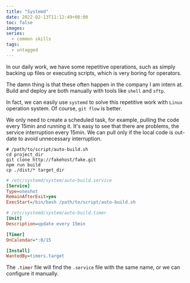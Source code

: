 ```yaml
---
title: "Systemd"
date: 2022-02-13T11:12:49+08:00
toc: false
images:
series:
  - common skills
tags:
  - untagged
---
```


In our daily work, we have some repetitive operations, such as simply backing up files or executing scripts, which is very boring for operators.

The damn thing is that these often happen in the company I am intern at. Build and deploy are both manually with tools like `shell` and `sftp`.

In fact, we can easily use `systemd` to solve this repetitive work with `Linux` operation system. Of course, `git flow` is better.

We only need to create a scheduled task, for example, pulling the code every 15min and running it. It's easy to see that there are problems, the service interruption every 15min. We can pull only if the local code is out-date to avoid unnecessary interruption.

```shell
# /path/to/script/auto-build.sh
cd project_dir
git clone http://fakehost/fake.git
npm run build
cp ./dist/* target_dir
```

```ini
# /etc/systemd/system/auto-build.service
[Service]
Type=oneshot
RemainAfterExit=yes
ExecStart=/bin/bash /path/to/script/auto-build.sh
```

```ini
# /etc/systemd/system/auto-build.timer
[Unit]
Description=update every 15min

[Timer]
OnCalendar=*:0/15

[Install]
WantedBy=timers.target
```

The `.timer` file will find the `.service` file with the same name, or we can configure it manually.